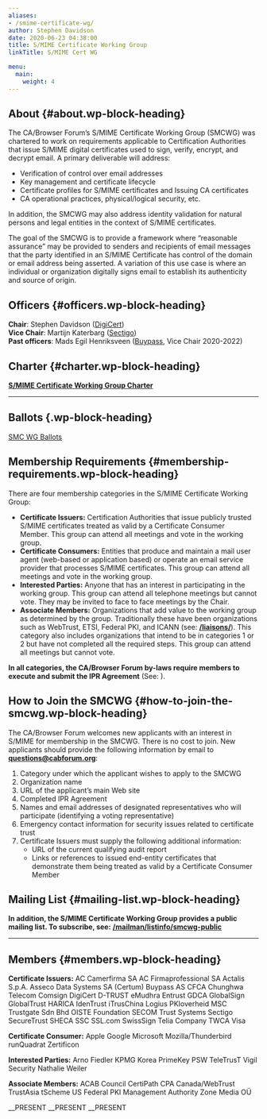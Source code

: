 ```yaml
---
aliases:
- /smime-certificate-wg/
author: Stephen Davidson
date: 2020-06-23 04:38:00
title: S/MIME Certificate Working Group
linkTitle: S/MIME Cert WG

menu:
  main:
    weight: 4
---
```


## About {#about.wp-block-heading}

The CA/Browser Forum’s S/MIME Certificate Working Group (SMCWG) was chartered to work on requirements applicable to Certification Authorities that issue S/MIME digital certificates used to sign, verify, encrypt, and decrypt email. A primary deliverable will address:

- Verification of control over email addresses
- Key management and certificate lifecycle
- Certificate profiles for S/MIME certificates and Issuing CA certificates
- CA operational practices, physical/logical security, etc.

In addition, the SMCWG may also address identity validation for natural persons and legal entities in the context of S/MIME certificates.

The goal of the SMCWG is to provide a framework where “reasonable assurance” may be provided to senders and recipients of email messages that the party identified in an S/MIME Certificate has control of the domain or email address being asserted. A variation of this use case is where an individual or organization digitally signs email to establish its authenticity and source of origin.

## Officers {#officers.wp-block-heading}

**Chair**: Stephen Davidson ([DigiCert][1])  
**Vice Chair**: Martijn Katerbarg ([Sectigo][2])  
**Past officers**: Mads Egil Henriksveen ([Buypass][3], Vice Chair 2020-2022)  

## Charter {#charter.wp-block-heading}

**[S/MIME Certificate Working Group Charter](/smcwg-charter/)**

______________________________________________________________________

## Ballots {.wp-block-heading}

[SMC WG Ballots][4]

## Membership Requirements {#membership-requirements.wp-block-heading}

There are four membership categories in the S/MIME Certificate Working Group:

- **Certificate Issuers:** Certification Authorities that issue publicly trusted S/MIME certificates treated as valid by a Certificate Consumer Member. This group can attend all meetings and vote in the working group.
- **Certificate Consumers:** Entities that produce and maintain a mail user agent (web-based or application based) or operate an email service provider that processes S/MIME certificates. This group can attend all meetings and vote in the working group.
- **Interested Parties:** Anyone that has an interest in participating in the working group. This group can attend all telephone meetings but cannot vote. They may be invited to face to face meetings by the Chair.
- **Associate Members:** Organizations that add value to the working group as determined by the group. Traditionally these have been organizations such as WebTrust, ETSI, Federal PKI, and ICANN (see: [**/liaisons/**][5]). This category also includes organizations that intend to be in categories 1 or 2 but have not completed all the required steps. This group can attend all meetings but cannot vote.

**In all categories, the CA/Browser Forum by-laws require members to execute and submit the IPR Agreement** (See: ).

## How to Join the SMCWG {#how-to-join-the-smcwg.wp-block-heading}

The CA/Browser Forum welcomes new applicants with an interest in S/MIME for membership in the SMCWG. There is no cost to join. New applicants should provide the following information by email to [**questions@cabforum.org**][6]:

1. Category under which the applicant wishes to apply to the SMCWG
1. Organization name
1. URL of the applicant’s main Web site
1. Completed IPR Agreement
1. Names and email addresses of designated representatives who will participate (identifying a voting representative)
1. Emergency contact information for security issues related to certificate trust
1. Certificate Issuers must supply the following additional information:
   - URL of the current qualifying audit report
   - Links or references to issued end-entity certificates that demonstrate them being treated as valid by a Certificate Consumer Member

## Mailing List {#mailing-list.wp-block-heading}

**In addition, the S/MIME Certificate Working Group provides a public mailing list. To subscribe, see:** [**/mailman/listinfo/smcwg-public**][7]

______________________________________________________________________

## Members {#members.wp-block-heading}

**Certificate Issuers:**
AC Camerfirma SA
AC Firmaprofessional SA
Actalis S.p.A.
Asseco Data Systems SA (Certum)
Buypass AS
CFCA
Chunghwa Telecom
Comsign
DigiCert
D-TRUST
eMudhra
Entrust
GDCA
GlobalSign
GlobalTrust
HARICA
IdenTrust
iTrusChina
Logius PKIoverheid
MSC Trustgate Sdn Bhd
OISTE Foundation
SECOM Trust Systems
Sectigo
SecureTrust
SHECA
SSC
SSL.com
SwissSign
Telia Company
TWCA
Visa

**Certificate Consumer:**
Apple
Google
Microsoft
Mozilla/Thunderbird
runQuadrat
Zertificon

**Interested Parties:**
Arno Fiedler
KPMG Korea
PrimeKey
PSW
TeleTrusT
Vigil Security
Nathalie Weiler

**Associate Members:**
ACAB Council
CertiPath
CPA Canada/WebTrust
TrustAsia
tScheme
US Federal PKI Management Authority
Zone Media OÜ

\_\_PRESENT
\_\_PRESENT
\_\_PRESENT

[1]: http://www.digicert.com
[2]: http://www.sectigo.com
[3]: http://www.buypass.no
[4]: /ballots/s-mime-ballots/
[5]: /liaisons/
[6]: mailto:questions@cabforum.org
[7]: /mailman/listinfo/smcwg-public